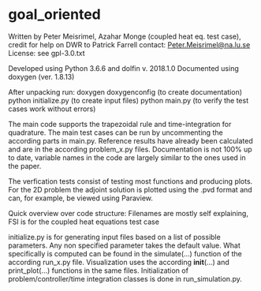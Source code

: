 # goal_oriented

Written by Peter Meisrimel, Azahar Monge (coupled heat eq. test case), credit for help on DWR to Patrick Farrell
contact: Peter.Meisrimel@na.lu.se
License: see gpl-3.0.txt

Developed using Python 3.6.6 and dolfin v. 2018.1.0
Documented using doxygen (ver. 1.8.13)

After unpacking run:
doxygen doxygenconfig (to create documentation)
python initialize.py (to create input files)
python main.py (to verify the test cases work without errors)

The main code supports the trapezoidal rule and time-integration for quadrature.
The main test cases can be run by uncommenting the according parts in main.py.
Reference results have already been calculated and are in the according problem_x.py files.
Documentation is not 100% up to date, variable names in the code are largely similar to the ones used in the paper.

The verfication tests consist of testing most functions and producing plots. 
For the 2D problem the adjoint solution is plotted using the .pvd format and can, for example, be viewed using Paraview.

Quick overview over code structure:
Filenames are mostly self explaining, FSI is for the coupled heat equations test case

initialize.py is for generating input files based on a list of possible parameters. Any non specified parameter takes the default value.
What specifically is computed can be found in the simulate(...) function of the according run_x.py file. 
Visualization uses the according __init__(...) and print_plot(...) functions in the same files. 
Initialization of problem/controller/time integration classes is done in run_simulation.py.
